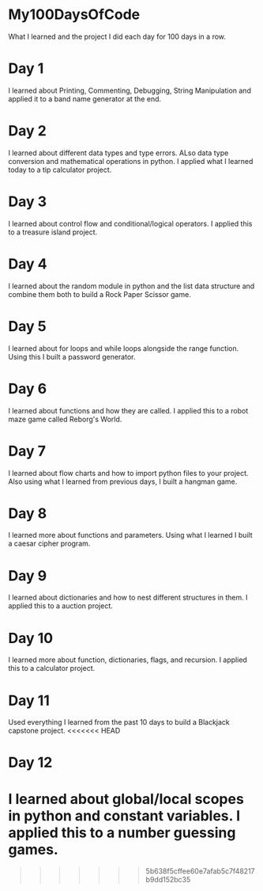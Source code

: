 # My100DaysOfCode

What I learned and the project I did each day for 100 days in a row.

# Day 1

I learned about Printing, Commenting, Debugging, String Manipulation and applied it to a band name generator at the end.

# Day 2

I learned about different data types and type errors. ALso data type conversion and mathematical operations in python. I applied what I learned today to a tip calculator project.

# Day 3

I learned about control flow and conditional/logical operators. I applied this to a treasure island project.

# Day 4

I learned about the random module in python and the list data structure and combine them both to build a Rock Paper Scissor game.

# Day 5

I learned about for loops and while loops alongside the range function. Using this I built a password generator.

# Day 6

I learned about functions and how they are called. I applied this to a robot maze game called Reborg's World.

# Day 7

I learned about flow charts and how to import python files to your project. Also using what I learned from previous days, I built a hangman game.

# Day 8

I learned more about functions and parameters. Using what I learned I built a caesar cipher program.

# Day 9

I learned about dictionaries and how to nest different structures in them. I applied this to a auction project.

# Day 10

I learned more about function, dictionaries, flags, and recursion. I applied this to a calculator project.

# Day 11

Used everything I learned from the past 10 days to build a Blackjack capstone project.
<<<<<<< HEAD

# Day 12

I learned about global/local scopes in python and constant variables. I applied this to a number guessing games.
=======
>>>>>>> 5b638f5cffee60e7afab5c7f48217b9dd152bc35
